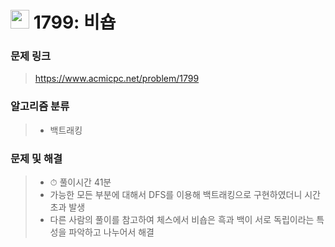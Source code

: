 # <img src="https://d2gd6pc034wcta.cloudfront.net/tier/14.svg" width="30">  1799: 비숍

### 문제 링크

> https://www.acmicpc.net/problem/1799



### 알고리즘 분류

>- 백트래킹



### 문제 및 해결

>- ⏱ 풀이시간 41분
>- 가능한 모든 부분에 대해서 DFS를 이용해 백트래킹으로 구현하였더니 시간초과 발생
>- 다른 사람의 풀이를 참고하여 체스에서 비숍은 흑과 백이 서로 독립이라는 특성을 파악하고 나누어서 해결

